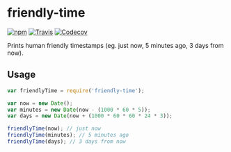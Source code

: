 # friendly-time
[![npm](https://img.shields.io/npm/v/friendly-time.svg)](https://www.npmjs.com/package/friendly-time)
[![Travis](https://travis-ci.com/bram-codes/friendly-time.svg?branch=master)](https://travis-ci.com/bram-codes/friendly-time)
[![Codecov](https://img.shields.io/codecov/c/github/bram-codes/friendly-time.svg)](https://codecov.io/gh/bram-codes/friendly-time)

Prints human friendly timestamps (eg. just now, 5 minutes ago, 3 days from now).

## Usage

```javascript
var friendlyTime = require('friendly-time');

var now = new Date();
var minutes = new Date(now - (1000 * 60 * 5));
var days = new Date(now + (1000 * 60 * 60 * 24 * 3));

friendlyTime(now); // just now
friendlyTime(minutes); // 5 minutes ago
friendlyTime(days); // 3 days from now
```

